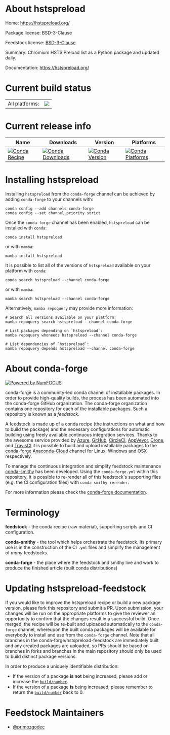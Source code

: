 About hstspreload
=================

Home: https://hstspreload.org/

Package license: BSD-3-Clause

Feedstock license: [BSD-3-Clause](https://github.com/conda-forge/hstspreload-feedstock/blob/main/LICENSE.txt)

Summary: Chromium HSTS Preload list as a Python package and updated daily.

Documentation: https://hstspreload.org/

Current build status
====================


<table><tr><td>All platforms:</td>
    <td>
      <a href="https://dev.azure.com/conda-forge/feedstock-builds/_build/latest?definitionId=8369&branchName=main">
        <img src="https://dev.azure.com/conda-forge/feedstock-builds/_apis/build/status/hstspreload-feedstock?branchName=main">
      </a>
    </td>
  </tr>
</table>

Current release info
====================

| Name | Downloads | Version | Platforms |
| --- | --- | --- | --- |
| [![Conda Recipe](https://img.shields.io/badge/recipe-hstspreload-green.svg)](https://anaconda.org/conda-forge/hstspreload) | [![Conda Downloads](https://img.shields.io/conda/dn/conda-forge/hstspreload.svg)](https://anaconda.org/conda-forge/hstspreload) | [![Conda Version](https://img.shields.io/conda/vn/conda-forge/hstspreload.svg)](https://anaconda.org/conda-forge/hstspreload) | [![Conda Platforms](https://img.shields.io/conda/pn/conda-forge/hstspreload.svg)](https://anaconda.org/conda-forge/hstspreload) |

Installing hstspreload
======================

Installing `hstspreload` from the `conda-forge` channel can be achieved by adding `conda-forge` to your channels with:

```
conda config --add channels conda-forge
conda config --set channel_priority strict
```

Once the `conda-forge` channel has been enabled, `hstspreload` can be installed with `conda`:

```
conda install hstspreload
```

or with `mamba`:

```
mamba install hstspreload
```

It is possible to list all of the versions of `hstspreload` available on your platform with `conda`:

```
conda search hstspreload --channel conda-forge
```

or with `mamba`:

```
mamba search hstspreload --channel conda-forge
```

Alternatively, `mamba repoquery` may provide more information:

```
# Search all versions available on your platform:
mamba repoquery search hstspreload --channel conda-forge

# List packages depending on `hstspreload`:
mamba repoquery whoneeds hstspreload --channel conda-forge

# List dependencies of `hstspreload`:
mamba repoquery depends hstspreload --channel conda-forge
```


About conda-forge
=================

[![Powered by
NumFOCUS](https://img.shields.io/badge/powered%20by-NumFOCUS-orange.svg?style=flat&colorA=E1523D&colorB=007D8A)](https://numfocus.org)

conda-forge is a community-led conda channel of installable packages.
In order to provide high-quality builds, the process has been automated into the
conda-forge GitHub organization. The conda-forge organization contains one repository
for each of the installable packages. Such a repository is known as a *feedstock*.

A feedstock is made up of a conda recipe (the instructions on what and how to build
the package) and the necessary configurations for automatic building using freely
available continuous integration services. Thanks to the awesome service provided by
[Azure](https://azure.microsoft.com/en-us/services/devops/), [GitHub](https://github.com/),
[CircleCI](https://circleci.com/), [AppVeyor](https://www.appveyor.com/),
[Drone](https://cloud.drone.io/welcome), and [TravisCI](https://travis-ci.com/)
it is possible to build and upload installable packages to the
[conda-forge](https://anaconda.org/conda-forge) [Anaconda-Cloud](https://anaconda.org/)
channel for Linux, Windows and OSX respectively.

To manage the continuous integration and simplify feedstock maintenance
[conda-smithy](https://github.com/conda-forge/conda-smithy) has been developed.
Using the ``conda-forge.yml`` within this repository, it is possible to re-render all of
this feedstock's supporting files (e.g. the CI configuration files) with ``conda smithy rerender``.

For more information please check the [conda-forge documentation](https://conda-forge.org/docs/).

Terminology
===========

**feedstock** - the conda recipe (raw material), supporting scripts and CI configuration.

**conda-smithy** - the tool which helps orchestrate the feedstock.
                   Its primary use is in the construction of the CI ``.yml`` files
                   and simplify the management of *many* feedstocks.

**conda-forge** - the place where the feedstock and smithy live and work to
                  produce the finished article (built conda distributions)


Updating hstspreload-feedstock
==============================

If you would like to improve the hstspreload recipe or build a new
package version, please fork this repository and submit a PR. Upon submission,
your changes will be run on the appropriate platforms to give the reviewer an
opportunity to confirm that the changes result in a successful build. Once
merged, the recipe will be re-built and uploaded automatically to the
`conda-forge` channel, whereupon the built conda packages will be available for
everybody to install and use from the `conda-forge` channel.
Note that all branches in the conda-forge/hstspreload-feedstock are
immediately built and any created packages are uploaded, so PRs should be based
on branches in forks and branches in the main repository should only be used to
build distinct package versions.

In order to produce a uniquely identifiable distribution:
 * If the version of a package **is not** being increased, please add or increase
   the [``build/number``](https://docs.conda.io/projects/conda-build/en/latest/resources/define-metadata.html#build-number-and-string).
 * If the version of a package **is** being increased, please remember to return
   the [``build/number``](https://docs.conda.io/projects/conda-build/en/latest/resources/define-metadata.html#build-number-and-string)
   back to 0.

Feedstock Maintainers
=====================

* [@primozgodec](https://github.com/primozgodec/)

